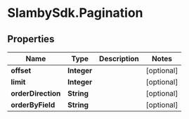 # SlambySdk.Pagination

## Properties
Name | Type | Description | Notes
------------ | ------------- | ------------- | -------------
**offset** | **Integer** |  | [optional] 
**limit** | **Integer** |  | [optional] 
**orderDirection** | **String** |  | [optional] 
**orderByField** | **String** |  | [optional] 




